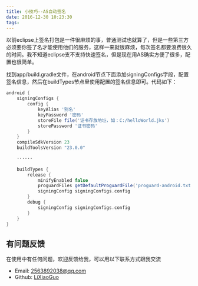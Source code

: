 ```yaml
---
title: 小技巧--AS自动签名
date: 2016-12-30 10:23:30
tags:
---
```

以前eclipse上签名打包是一件很麻烦的事，普通测试也就算了，但是一些第三方必须要你签了名才能使用他们的服务，这样一来就很麻烦，每次签名都要浪费很久的时间。我不知道eclipse支不支持快速签名，但是现在用AS确实方便了很多，配置也很简单。
<!--more-->
找到app/build.gradle文件，在android节点下面添加signingConfigs字段，配置签名信息，然后在buildTypes节点里使用配置的签名信息即可。代码如下：
```gradle
android {
    signingConfigs {
        config {
            keyAlias '别名'
            keyPassword '密码'
            storeFile file('证书存放地址，如：C:/helloWorld.jks')
            storePassword '证书密码'
        }
    }
    compileSdkVersion 23
    buildToolsVersion "23.0.0"

    ······
    
    buildTypes {
        release {
            minifyEnabled false
            proguardFiles getDefaultProguardFile('proguard-android.txt'), 'proguard-rules.pro'
            signingConfig signingConfigs.config
        }
        debug {
            signingConfig signingConfigs.config
        }
    }
}
```

## 有问题反馈
在使用中有任何问题，欢迎反馈给我，可以用以下联系方式跟我交流

* Email: 2563892038@qq.com
* Github: [LiXiaoGuo](https://github.com/LiXiaoGuo)